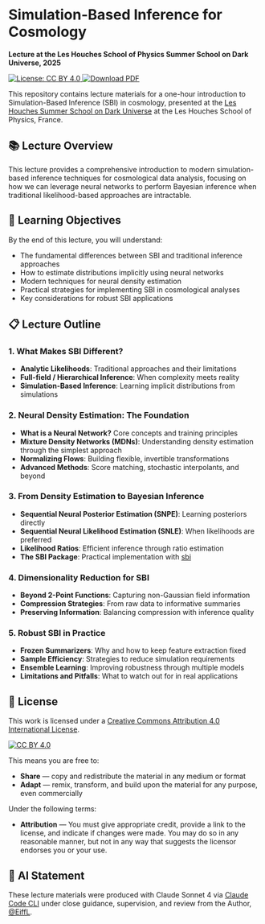 # Simulation-Based Inference for Cosmology

**Lecture at the Les Houches School of Physics Summer School on Dark Universe, 2025**

<p align="left">
  <a href="https://creativecommons.org/licenses/by/4.0/" target="_blank">
    <img src="https://img.shields.io/badge/License-CC%20BY%204.0-lightgrey.svg" alt="License: CC BY 4.0">
  </a>
  <a href="https://github.com/EiffL/LesHouches2025/releases/latest/download/main.pdf" target="_blank">
    <img src="https://img.shields.io/badge/Download-PDF-red.svg" alt="Download PDF">
  </a>
</p>

This repository contains lecture materials for a one-hour introduction to Simulation-Based Inference (SBI) in cosmology, presented at the [Les Houches Summer School on Dark Universe](https://indico.iap.fr/event/25/) at the Les Houches School of Physics, France.

## 📚 Lecture Overview

This lecture provides a comprehensive introduction to modern simulation-based inference techniques for cosmological data analysis, focusing on how we can leverage neural networks to perform Bayesian inference when traditional likelihood-based approaches are intractable.

## 🎯 Learning Objectives

By the end of this lecture, you will understand:
- The fundamental differences between SBI and traditional inference approaches
- How to estimate distributions implicitly using neural networks
- Modern techniques for neural density estimation
- Practical strategies for implementing SBI in cosmological analyses
- Key considerations for robust SBI applications

## 📋 Lecture Outline

### 1. **What Makes SBI Different?**
- **Analytic Likelihoods**: Traditional approaches and their limitations
- **Full-field / Hierarchical Inference**: When complexity meets reality
- **Simulation-Based Inference**: Learning implicit distributions from simulations

### 2. **Neural Density Estimation: The Foundation**
- **What is a Neural Network?** Core concepts and training principles
- **Mixture Density Networks (MDNs)**: Understanding density estimation through the simplest approach
- **Normalizing Flows**: Building flexible, invertible transformations
- **Advanced Methods**: Score matching, stochastic interpolants, and beyond

### 3. **From Density Estimation to Bayesian Inference**
- **Sequential Neural Posterior Estimation (SNPE)**: Learning posteriors directly
- **Sequential Neural Likelihood Estimation (SNLE)**: When likelihoods are preferred
- **Likelihood Ratios**: Efficient inference through ratio estimation
- **The SBI Package**: Practical implementation with [sbi](https://github.com/mackelab/sbi)

### 4. **Dimensionality Reduction for SBI**
- **Beyond 2-Point Functions**: Capturing non-Gaussian field information
- **Compression Strategies**: From raw data to informative summaries
- **Preserving Information**: Balancing compression with inference quality

### 5. **Robust SBI in Practice**
- **Frozen Summarizers**: Why and how to keep feature extraction fixed
- **Sample Efficiency**: Strategies to reduce simulation requirements
- **Ensemble Learning**: Improving robustness through multiple models
- **Limitations and Pitfalls**: What to watch out for in real applications


## 📄 License

This work is licensed under a [Creative Commons Attribution 4.0 International License](https://creativecommons.org/licenses/by/4.0/).

[![CC BY 4.0](https://i.creativecommons.org/l/by/4.0/88x31.png)](https://creativecommons.org/licenses/by/4.0/)

This means you are free to:
- **Share** — copy and redistribute the material in any medium or format
- **Adapt** — remix, transform, and build upon the material for any purpose, even commercially

Under the following terms:
- **Attribution** — You must give appropriate credit, provide a link to the license, and indicate if changes were made. You may do so in any reasonable manner, but not in any way that suggests the licensor endorses you or your use.

## 🧠 AI Statement

These lecture materials were produced with Claude Sonnet 4 via [Claude Code CLI](https://www.anthropic.com/claude-code) under close guidance, supervision, and review from the Author, [@EiffL](https://github.com/EiffL/).

